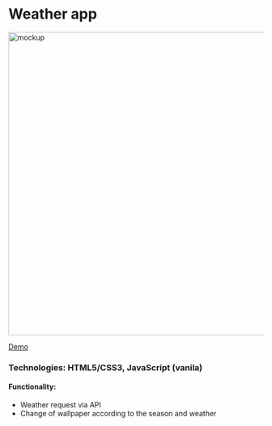 # Weather app

<img src="https://cdn.glitch.global/b796fac7-8be1-47ea-bf80-36d588d7054b/mock15.png?v=1706743585184" alt="mockup" width="600px">

[Demo](https://js-module10-darla-app.glitch.me/)

<h3>Technologies: HTML5/CSS3, JavaScript (vanila)</h3>

<h4>Functionality:</h4>
 <ul> 
  <li> Weather request via API</li>
  <li> Change of wallpaper according to the season and weather</li>
 </ul>